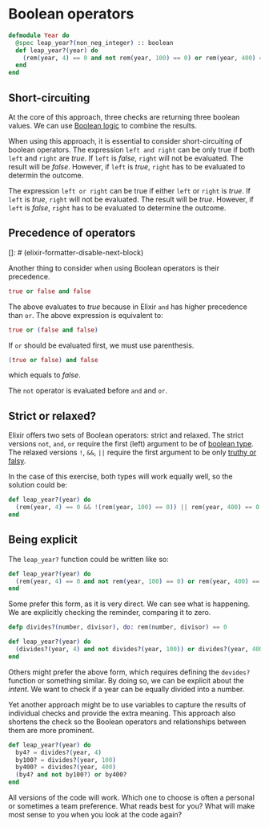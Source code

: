 # Boolean operators

```elixir
defmodule Year do
  @spec leap_year?(non_neg_integer) :: boolean
  def leap_year?(year) do
    (rem(year, 4) == 0 and not rem(year, 100) == 0) or rem(year, 400) == 0
  end
end
```

## Short-circuiting

At the core of this approach, three checks are returning three boolean values.
We can use [Boolean logic](https://en.wikipedia.org/wiki/Boolean_algebra) to combine the results.

When using this approach, it is essential to consider short-circuiting of boolean operators.
The expression `left and right` can be only true if both `left` and `right` are *true*.
If `left` is *false*, `right` will not be evaluated. The result will be *false*.
However, if `left` is *true*, `right` has to be evaluated to determin the outcome.

The expression `left or right` can be true if either `left` or `right` is *true*.
If `left` is *true*, `right` will not be evaluated. The result will be *true*.
However, if `left` is *false*, `right` has to be evaluated to determine the outcome.

## Precedence of operators

[]: # (elixir-formatter-disable-next-block)

Another thing to consider when using Boolean operators is their precedence.
```elixir
true or false and false
```
The above evaluates to *true* because in Elixir `and` has higher precedence than `or`.
The above expression is equivalent to:
```elixir
true or (false and false)
```
If `or` should be evaluated first, we must use parenthesis.
```elixir
(true or false) and false
```
which equals to *false*.

The `not` operator is evaluated before `and` and `or`.

## Strict or relaxed?

Elixir offers two sets of Boolean operators: strict and relaxed.
The strict versions `not`, `and`, `or` require the first (left) argument to be of [boolean type][hexdocs-booleans].
The relaxed versions `!`, `&&`, `||` require the first argument to be only [truthy or falsy][hexdocs-truthy].

In the case of this exercise, both types will work equally well, so the solution could be:
```elixir
def leap_year?(year) do
  (rem(year, 4) == 0 && !(rem(year, 100) == 0)) || rem(year, 400) == 0
end
```

## Being explicit

The `leap_year?` function could be written like so:
```elixir
def leap_year?(year) do
  (rem(year, 4) == 0 and not rem(year, 100) == 0) or rem(year, 400) == 0
end
```

Some prefer this form, as it is very direct. We can see what is happening.
We are explicitly checking the reminder, comparing it to zero.

```elixir
defp divides?(number, divisor), do: rem(number, divisor) == 0

def leap_year?(year) do
  (divides?(year, 4) and not divides?(year, 100)) or divides?(year, 400)
end
```

Others might prefer the above form, which requires defining the `devides?` function or something similar.
By doing so, we can be explicit about the *intent*.
We want to check if a year can be equally divided into a number.

Yet another approach might be to use variables to capture the results of individual checks and provide the extra meaning.
This approach also shortens the check so the Boolean operators and relationships between them are more prominent.

```elixir
def leap_year?(year) do
  by4? = divides?(year, 4)
  by100? = divides?(year, 100)
  by400? = divides?(year, 400)
  (by4? and not by100?) or by400?
end
```

All versions of the code will work. Which one to choose is often a personal or sometimes a team preference. What reads best for you? What will make most sense to you when you look at the code again?

[hexdocs-booleans]: https://hexdocs.pm/elixir/basic-types.html#booleans-and-nil
[hexdocs-truthy]: https://hexdocs.pm/elixir/Kernel.html#module-truthy-and-falsy-values
[exercism-booleans]: https://exercism.org/tracks/elixir/concepts/booleans
